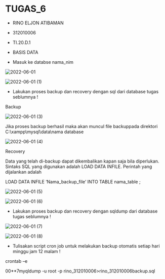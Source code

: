 # TUGAS_6
- RINO ELJON ATIBAMAN
- 312010006
- TI.20.D.1
- BASIS DATA

- Masuk ke databse nama_nim

![2022-06-01](https://user-images.githubusercontent.com/101688124/171462504-a1690382-1c9a-4890-a094-dd0ec8243cc3.png)

![2022-06-01 (1)](https://user-images.githubusercontent.com/101688124/171462588-8c81fbfc-7844-4e41-8c68-a9a3f62dadd5.png)


- Lakukan proses backup dan recovery dengan sql dari database tugas seblumnya !

Backup

![2022-06-01 (3)](https://user-images.githubusercontent.com/101688124/171463238-c4e0fe25-dbcb-4c2a-a4ea-76c0eb4ca85b.png)


Jika proses backup berhasil maka akan muncul file backuppada direktori C:\xampp\mysql\data\nama database

![2022-06-01 (4)](https://user-images.githubusercontent.com/101688124/171463480-ae883a6e-8e84-47f9-af60-97de49c11daf.png)

Recovery

Data yang telah di-backup dapat dikembalikan kapan saja bila diperlukan. Sintaks SQL yang digunakan adalah LOAD DATA INFILE. Perintah yang dijalankan adalah 

LOAD DATA INFILE ‘Nama_backup_file’ INTO TABLE nama_table ; 


![2022-06-01 (5)](https://user-images.githubusercontent.com/101688124/171464160-1f5dda74-553d-4f4c-94a0-f81c839ae4b1.png)

![2022-06-01 (6)](https://user-images.githubusercontent.com/101688124/171464231-32286e9b-ddee-4c66-ad3d-8eb6891000a6.png)


-  Lakukan proses backup dan recovery dengan sqldump dari database tugas seblumnya !

![2022-06-01 (7)](https://user-images.githubusercontent.com/101688124/171464309-790fe2c1-b8a0-46c4-be4d-38dbf1a9b2a6.png)

![2022-06-01 (8)](https://user-images.githubusercontent.com/101688124/171464340-dcb8eeec-6c10-47c6-b868-e31778fda195.png)



- Tulisakan script cron job untuk melakukan backup otomatis setiap hari minggu jam 12 malam !

crontab –e

00**7myqldump -u root -p rino_312010006>rino_312010006backup.sql
